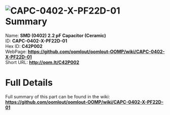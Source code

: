 
![CAPC-0402-X-PF22D-01](https://github.com/oomlout/oomlout-OOMP/blob/master/parts/CAPC-0402-X-PF22D-01/CAPC-0402-X-PF22D-01_420.jpg)   
Summary
=================
  
Name: __SMD (0402) 2.2 pF Capacitor (Ceramic)__    
ID: __CAPC-0402-X-PF22D-01__   
Hex ID: __C42P002__   
WebPage: __https://github.com/oomlout/oomlout-OOMP/wiki/CAPC-0402-X-PF22D-01__   
Short URL: __http://oom.lt/C42P002__   

Full Details
==========================
Full summary of this part can be found in the wiki:   
__https://github.com/oomlout/oomlout-OOMP/wiki/CAPC-0402-X-PF22D-01__    

